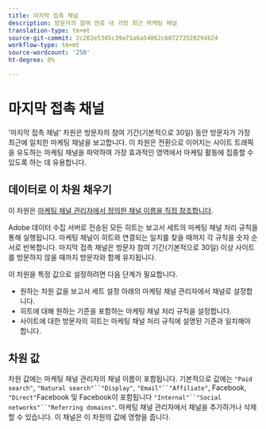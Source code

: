 ```yaml
---
title: 마지막 접촉 채널
description: 방문자의 참여 만료 내 가장 최근 마케팅 채널
translation-type: tm+mt
source-git-commit: 2c262e5345c39a71a6a54062c607273528294b24
workflow-type: tm+mt
source-wordcount: '250'
ht-degree: 0%

---
```



# 마지막 접촉 채널

&#39;마지막 접촉 채널&#39; 차원은 방문자의 참여 기간(기본적으로 30일) 동안 방문자가 가장 최근에 일치한 마케팅 채널을 보고합니다. 이 차원은 전환으로 이어지는 사이트 트래픽을 유도하는 마케팅 채널을 파악하여 가장 효과적인 영역에서 마케팅 활동에 집중할 수 있도록 하는 데 유용합니다.

## 데이터로 이 차원 채우기

이 차원은 [마케팅 채널 관리자에서 정의한 채널 이름을 직접 참조합니다](/help/admin/admin/marketing-channels-admin.md).

Adobe 데이터 수집 서버로 전송된 모든 히트는 보고서 세트의 마케팅 채널 처리 규칙을 통해 실행됩니다. 마케팅 채널이 히트와 연결되는 일치를 찾을 때까지 각 규칙을 숫자 순서로 반복합니다. 마지막 접촉 채널은 방문자 참여 기간(기본적으로 30일) 이상 사이트를 방문하지 않을 때까지 방문자와 함께 유지됩니다.

이 차원을 특정 값으로 설정하려면 다음 단계가 필요합니다.

* 원하는 차원 값을 보고서 세트 설정 아래의 마케팅 채널 관리자에서 채널로 설정합니다.
* 히트에 대해 원하는 기준을 포함하는 마케팅 채널 처리 규칙을 설정합니다.
* 사이트에 대한 방문자의 히트는 마케팅 채널 처리 규칙에 설명된 기준과 일치해야 합니다.

## 차원 값

차원 값에는 마케팅 채널 관리자의 채널 이름이 포함됩니다. 기본적으로 값에는 `"Paid search"`, `"Natural search"``"Display"`, `"Email"``"Affiliate"`, Facebook, `"Direct"`Facebook 및 Facebook이 포함됩니다 `"Internal"``"Social networks"``"Referring domains"`. 마케팅 채널 관리자에서 채널을 추가하거나 삭제할 수 있습니다. 이 채널은 이 차원의 값에 영향을 줍니다.
